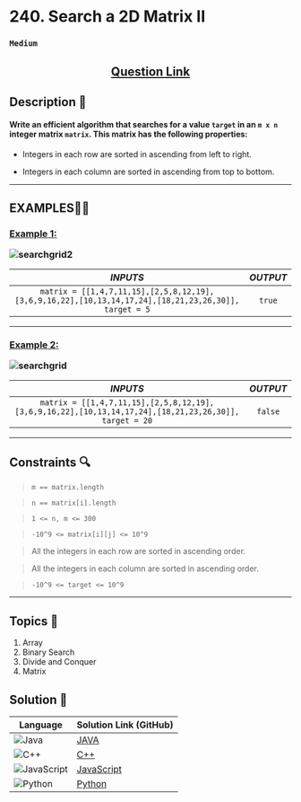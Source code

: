 # 240. Search a 2D Matrix II

### `Medium`


<h2 align="center">
<a href="https://leetcode.com/problems/search-a-2d-matrix-ii/description/"><strong>Question Link</strong></a>
</h2>


## Description 📑

#### Write an efficient algorithm that searches for a value `target` in an `m x n` integer matrix `matrix`. This matrix has the following properties:

- Integers in each row are sorted in ascending from left to right.

- Integers in each column are sorted in ascending from top to bottom.

---

## **EXAMPLES**💫✨ </br>

<h3>

<ins>**Example 1**:</ins> </br>

![searchgrid2](https://github.com/user-attachments/assets/6725e3e1-9750-438a-96b7-09caf193b495)


| _INPUTS_ | _OUTPUT_ |
| :-----------: | :-----------: |
| `matrix = [[1,4,7,11,15],[2,5,8,12,19],[3,6,9,16,22],[10,13,14,17,24],[18,21,23,26,30]], target = 5` | `true` |

</h3>


____
<h3>

<ins>**Example 2**:</ins> </br>

![searchgrid](https://github.com/user-attachments/assets/551580e2-f028-4331-ae68-ebee04aa12cd)


| _INPUTS_ | _OUTPUT_ |
| :-----------: | :-----------: |
| `matrix = [[1,4,7,11,15],[2,5,8,12,19],[3,6,9,16,22],[10,13,14,17,24],[18,21,23,26,30]], target = 20` | `false` |

</h3>


___

## Constraints 🔍

> `m == matrix.length`</br>

> `n == matrix[i].length` <br>

> `1 <= n, m <= 300` <br>

> `-10^9 <= matrix[i][j] <= 10^9` <br>

> All the integers in each row are sorted in ascending order.

> All the integers in each column are sorted in ascending order.

> `-10^9 <= target <= 10^9`

___

## Topics 📝

1. Array
2. Binary Search
3. Divide and Conquer
4. Matrix



## Solution 📃

|  Language   |  Solution Link (GitHub) |
| ------------- | ------------- |
|  ![Java](https://img.shields.io/badge/java-%23ED8B00.svg?style=flat&logo=openjdk&logoColor=white)  | [JAVA](https://github.com/Purnima47/Leetcode-Solutions/blob/main/%F0%9F%9F%A1%20Medium/240%20-%20Search%20a%202D%20Matrix%20II/_240SearchA2DMatrixII.java) |
|  ![C++](https://img.shields.io/badge/c++-%2300599C.svg?style=plastic&logo=c%2B%2B&logoColor=white)  | [C++](https://github.com/Purnima47/Leetcode-Solutions/blob/main/%F0%9F%9F%A1%20Medium/240%20-%20Search%20a%202D%20Matrix%20II/_240SearchA2DMatrixII.cpp)  |
|  ![JavaScript](https://img.shields.io/badge/javascript-%23323330.svg?style=flat&logo=javascript&logoColor=%23F7DF1E)  | [JavaScript](https://github.com/Purnima47/Leetcode-Solutions/blob/main/%F0%9F%9F%A1%20Medium/240%20-%20Search%20a%202D%20Matrix%20II/_240SearchA2DMatrixII.js) |
|![Python](https://img.shields.io/badge/python-3670A0?style=plastic&logo=python&logoColor=ffdd54)| [Python](https://github.com/Purnima47/Leetcode-Solutions/blob/main/%F0%9F%9F%A1%20Medium/240%20-%20Search%20a%202D%20Matrix%20II/_240SearchA2DMatrixII.py) |